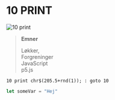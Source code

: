 # 10 PRINT

![10 print](https://i0.wp.com/digitalsouls.com/wp/wp-content/uploads/2014/07/10print504.gif)

> **Emner**
>
> Løkker,<br/>
> Forgreninger<br/>
> JavaScript<br/>
> p5.js



```basic
10 print chr$(205.5+rnd(1)); : goto 10
```

```javascript
let someVar = "Hej"
```

